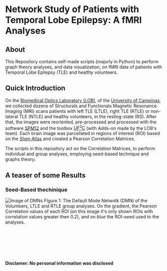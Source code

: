 # Network Study of Patients with Temporal Lobe Epilepsy: A fMRI Analyses

## About

This Repository contains self-made scripts (majorly in Python) to perform graph theory analyses, and data visualization, on fMRI data of patients with Temporal Lobe Epilepsy (TLE) and healthy volunteers.


## Quick Introduction

On the [Biomedical Optics Laboratory  (LOB)](http://light4brain.com/), of the [University of Campinas](http://www.internationaloffice.unicamp.br/hotsite/), we collected dozens of Structurals and Functionals Magnetic Resonance Imaging (MRI) scans patients with left TLE (LTLE), right TLE (RTLE) or non-lateral TLE (NTLE) and healthy volunteers, in the resting-state (RS). After that, the images were reoriented, pre-processed and processed with the software [SPM12](https://www.fil.ion.ucl.ac.uk/spm/) and the toolbox [UF<sup>2</sup>C](https://www.lniunicamp.com/uf2c) (with Adds-on made by the LOB's team). Each brain image was parcellated in regions of interest (ROI) based on the [Shen Atlas](https://doi.org/10.1016/j.neuroimage.2013.05.081) and created a Pearson Correlation Matrices.

The scripts in this repository act on the Correlation Matrices, to perform individual and group analyses, employing seed-based technique and graphs theory. 


## A teaser of some Results

### Seed-Based thechinique



![Image of DMNs](https://github.com/LexC/Research_Project-fMRI_TLE_2020/blob/master/Images/DMN.gif?raw=true)
FIgure 1: The Default Mode Netwotk (DMN) of the Volunteers, LTLE and RTLE group analyses. On the gradient, the Pearson Correlation values of each ROI (on this image it's only shown ROIs with correlation values greater then 0.2), and on *blue* the ROI-seed used to the analyses.

<p>&nbsp;</p>

<p>&nbsp;</p>

<p>&nbsp;</p>


#### Disclamer: No personal information was disclosed
